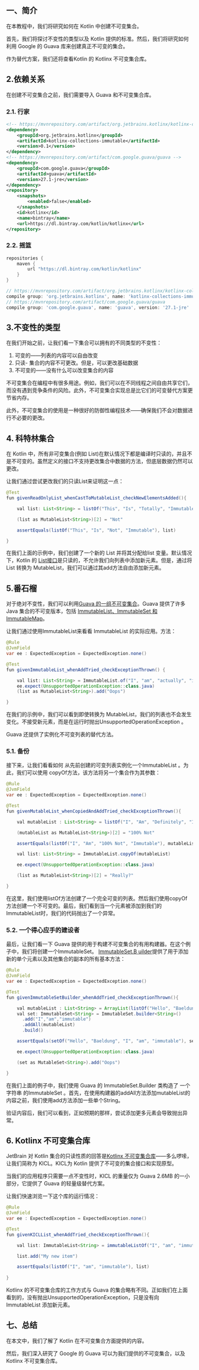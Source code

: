 ## 一、简介

在本教程中，我们将研究如何在 Kotlin 中创建不可变集合。

首先，我们将探讨不变性的类型以及 Kotlin 提供的标准。然后，我们将研究如何利用 Google 的 Guava 库来创建真正不可变的集合。

作为替代方案，我们还将查看Kotlin 的 Kotlinx 不可变集合库。

## 2.依赖关系

在创建不可变集合之前，我们需要导入 Guava 和不可变集合库。

### 2.1. 行家

```xml
<!-- https://mvnrepository.com/artifact/org.jetbrains.kotlinx/kotlinx-collections-immutable -->
<dependency>
    <groupId>org.jetbrains.kotlinx</groupId>
    <artifactId>kotlinx-collections-immutable</artifactId>
    <version>0.1</version>
</dependency>
<!-- https://mvnrepository.com/artifact/com.google.guava/guava -->
<dependency>
    <groupId>com.google.guava</groupId>
    <artifactId>guava</artifactId>
    <version>27.1-jre</version>
</dependency>
<repository>
    <snapshots>
        <enabled>false</enabled>
    </snapshots>
    <id>kotlinx</id>
    <name>bintray</name>
    <url>https://dl.bintray.com/kotlin/kotlinx</url>
</repository>
```

### 2.2. 摇篮

```groovy
repositories {
    maven {
        url "https://dl.bintray.com/kotlin/kotlinx"
    }
}

// https://mvnrepository.com/artifact/org.jetbrains.kotlinx/kotlinx-collections-immutable
compile group: 'org.jetbrains.kotlinx', name: 'kotlinx-collections-immutable', version: '0.1'
// https://mvnrepository.com/artifact/com.google.guava/guava
compile group: 'com.google.guava', name: 'guava', version: '27.1-jre'
```

## 3.不变性的类型

在我们开始之前，让我们看一下集合可以拥有的不同类型的不变性：

1.  可变的——列表的内容可以自由改变
2.  只读- 集合的内容不可更改。但是，可以更改基础数据
3.  不可变的——没有什么可以改变集合的内容

不可变集合在编程中有很多用途。例如，我们可以在不同线程之间自由共享它们，而没有遇到竞争条件的风险。此外，不可变集合实现总是比它们的可变替代方案更节省内存。

此外，不可变集合的使用是一种很好的防御性编程技术——确保我们不会对数据进行不必要的更改。

## 4. 科特林集合

在 Kotlin 中，所有非可变集合(例如 List)在默认情况下都是编译时只读的，并且不是不可变的。虽然定义的接口不支持更改集合中数据的方法，但底层数据仍然可以更改。

让我们通过尝试更改我们的只读List来证明这一点：

```java
@Test
fun givenReadOnlyList_whenCastToMutableList_checkNewElementsAdded(){

    val list: List<String> = listOf("This", "Is", "Totally", "Immutable")

    (list as MutableList<String>)[2] = "Not"

    assertEquals(listOf("This", "Is", "Not", "Immutable"), list)

}
```

在我们上面的示例中，我们创建了一个新的 List 并将其分配给list 变量。默认情况下，Kotlin 的 [List接口](https://kotlinlang.org/api/latest/jvm/stdlib/kotlin.collections/-list/index.html)是只读的，不允许我们向列表中添加新元素。但是，通过将 List 转换为 MutableList，我们可以通过其add方法自由添加新元素。

## 5.番石榴

对于绝对不变性，我们可以利用[Guava 的一组不可变集合](https://github.com/google/guava/wiki/ImmutableCollectionsExplained)。Guava 提供了许多 Java 集合的不可变版本，包括 [ImmutableList、ImmutableSet 和 ](https://github.com/google/guava/wiki/ImmutableCollectionsExplained#Details)[ImmutableMap](https://github.com/google/guava/wiki/ImmutableCollectionsExplained#Details)。

让我们通过使用ImmutableList来看看 ImmutableList 的实际应用。方法：

```java
@Rule
@JvmField
var ee : ExpectedException = ExpectedException.none()

@Test 
fun givenImmutableList_whenAddTried_checkExceptionThrown() { 

    val list: List<String> = ImmutableList.of("I", "am", "actually", "immutable") 
    ee.expect(UnsupportedOperationException::class.java) 
    (list as MutableList<String>).add("Oops") 

}
```

在我们的示例中，我们可以看到即使转换为 MutableList，我们的列表也不会发生变化。不接受新元素，而是在运行时抛出UnsupportedOperationException 。

Guava 还提供了实例化不可变列表的替代方法。

### 5.1. 备份

接下来，让我们看看如何 从先前创建的可变列表实例化一个ImmutableList 。为此，我们可以使用 copyOf方法，该方法将另一个集合作为其参数：

```java
@Rule 
@JvmField 
var ee : ExpectedException = ExpectedException.none()

@Test
fun givenMutableList_whenCopiedAndAddTried_checkExceptionThrown(){

    val mutableList : List<String> = listOf("I", "Am", "Definitely", "Immutable")

    (mutableList as MutableList<String>)[2] = "100% Not"

    assertEquals(listOf("I", "Am", "100% Not", "Immutable"), mutableList)

    val list: List<String> = ImmutableList.copyOf(mutableList)

    ee.expect(UnsupportedOperationException::class.java)

    (list as MutableList<String>)[2] = "Really?"

}
```

在这里，我们使用listOf方法创建了一个完全可变的列表。然后我们使用copyOf 方法创建一个不可变的。最后，我们看到当一个元素被添加到我们的 ImmutableList时，我们的代码抛出了一个异常。

### 5.2. 一个得心应手的建设者

最后，让我们看一下 Guava 提供的用于构建不可变集合的有用构建器。在这个例子中，我们将创建一个ImmutableSet。 [ImmutableSet.B ](https://google.github.io/guava/releases/snapshot/api/docs/com/google/common/collect/ImmutableSet.Builder.html)[uilder](https://google.github.io/guava/releases/snapshot/api/docs/com/google/common/collect/ImmutableSet.Builder.html)提供了用于添加新的单个元素以及其他集合的副本的所有基本方法： 

```java
@Rule 
@JvmField 
var ee : ExpectedException = ExpectedException.none()

@Test
fun givenImmutableSetBuilder_whenAddTried_checkExceptionThrown(){

    val mutableList : List<String> = ArrayList(listOf("Hello", "Baeldung"))
    val set: ImmutableSet<String> = ImmutableSet.builder<String>()
      .add("I","am","immutable") 
      .addAll(mutableList)
      .build() 

    assertEquals(setOf("Hello", "Baeldung", "I", "am", "immutable"), set)

    ee.expect(UnsupportedOperationException::class.java) 

    (set as MutableSet<String>).add("Oops") 

}
```

在我们上面的例子中，我们使用 Guava 的 ImmutableSet.Builder 类构造了 一个字符串 的ImmutableSet 。首先，在使用构建器的addAll方法添加mutableList的内容之前，我们使用add方法添加一些单个String。

验证内容后，我们可以看到，正如预期的那样，尝试添加更多元素会导致抛出异常。

## 6. Kotlinx 不可变集合库

JetBrain 对 Kotlin 集合的只读性质的回答是[Kotlinx 不可变集合库](https://github.com/Kotlin/kotlinx.collections.immutable)——多么啰嗦，让我们简称为 KICL。KICL为 Kotlin 提供了不可变的集合接口和实现原型。

当我们的应用程序只需要一点不变性时，KICL 的重量仅为 Guava 2.6MB 的一小部分，它提供了 Guava 的轻量级替代方案。

让我们快速浏览一下这个库的运行情况：

```java
@Rule
@JvmField
var ee : ExpectedException = ExpectedException.none()

@Test
fun givenKICLList_whenAddTried_checkExceptionThrown(){

    val list: ImmutableList<String> = immutableListOf("I", "am", "immutable")

    list.add("My new item")

    assertEquals(listOf("I", "am", "immutable"), list)
    
}
```

Kotlinx 的不可变集合库的工作方式与 Guava 的集合略有不同。正如我们在上面看到的，没有抛出UnsupportedOperationException，只是没有向 ImmutableList 添加新元素。

## 七、总结

在本文中，我们了解了 Kotlin 在不可变集合方面提供的内容。

然后，我们深入研究了 Google 的 Guava 可以为我们提供的不可变集合，以及 Kotlinx 不可变集合库。